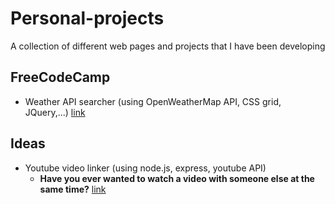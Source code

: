 # Personal-projects
A collection of different web pages and projects that I have been developing


FreeCodeCamp
---

- Weather API searcher (using OpenWeatherMap API, CSS grid, JQuery,...) [link](../../tree/master/FreeCodeCamp/WeatherAPI)


Ideas
---

- Youtube video linker (using node.js, express, youtube API) 
  - **Have you ever wanted to watch a video with someone else at the same time?** [link](../../tree/master/Linked-Youtube-Player)
